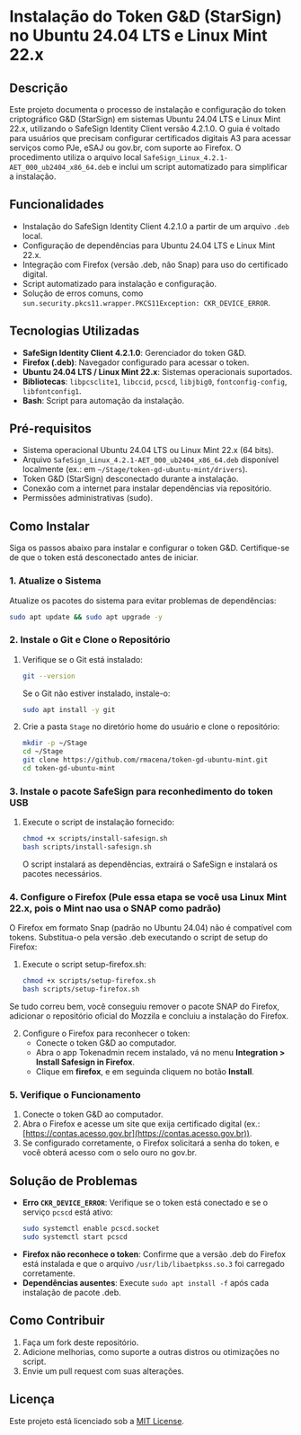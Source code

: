 # Instalação do Token G&D (StarSign) no Ubuntu 24.04 LTS e Linux Mint 22.x

## Descrição
Este projeto documenta o processo de instalação e configuração do token criptográfico G&D (StarSign) em sistemas Ubuntu 24.04 LTS e Linux Mint 22.x, utilizando o SafeSign Identity Client versão 4.2.1.0. O guia é voltado para usuários que precisam configurar certificados digitais A3 para acessar serviços como PJe, eSAJ ou gov.br, com suporte ao Firefox. O procedimento utiliza o arquivo local `SafeSign_Linux_4.2.1-AET_000_ub2404_x86_64.deb` e inclui um script automatizado para simplificar a instalação.

## Funcionalidades
- Instalação do SafeSign Identity Client 4.2.1.0 a partir de um arquivo `.deb` local.
- Configuração de dependências para Ubuntu 24.04 LTS e Linux Mint 22.x.
- Integração com Firefox (versão .deb, não Snap) para uso do certificado digital.
- Script automatizado para instalação e configuração.
- Solução de erros comuns, como `sun.security.pkcs11.wrapper.PKCS11Exception: CKR_DEVICE_ERROR`.

## Tecnologias Utilizadas
- **SafeSign Identity Client 4.2.1.0**: Gerenciador do token G&D.
- **Firefox (.deb)**: Navegador configurado para acessar o token.
- **Ubuntu 24.04 LTS / Linux Mint 22.x**: Sistemas operacionais suportados.
- **Bibliotecas**: `libpcsclite1`, `libccid`, `pcscd`, `libjbig0`, `fontconfig-config`, `libfontconfig1`.
- **Bash**: Script para automação da instalação.

## Pré-requisitos
- Sistema operacional Ubuntu 24.04 LTS ou Linux Mint 22.x (64 bits).
- Arquivo `SafeSign_Linux_4.2.1-AET_000_ub2404_x86_64.deb` disponível localmente (ex.: em `~/Stage/token-gd-ubuntu-mint/drivers`).
- Token G&D (StarSign) desconectado durante a instalação.
- Conexão com a internet para instalar dependências via repositório.
- Permissões administrativas (sudo).

## Como Instalar
Siga os passos abaixo para instalar e configurar o token G&D. Certifique-se de que o token está desconectado antes de iniciar.

### 1. Atualize o Sistema
Atualize os pacotes do sistema para evitar problemas de dependências:
```bash
sudo apt update && sudo apt upgrade -y
```

### 2. Instale o Git e Clone o Repositório
1. Verifique se o Git está instalado:
   ```bash
   git --version
   ```
   Se o Git não estiver instalado, instale-o:
   ```bash
   sudo apt install -y git
   ```
2. Crie a pasta `Stage` no diretório home do usuário e clone o repositório:
   ```bash
   mkdir -p ~/Stage
   cd ~/Stage
   git clone https://github.com/rmacena/token-gd-ubuntu-mint.git
   cd token-gd-ubuntu-mint
   ```

### 3. Instale o pacote SafeSign para reconhedimento do token USB
1. Execute o script de instalação fornecido:
   ```bash
   chmod +x scripts/install-safesign.sh
   bash scripts/install-safesign.sh
   ```
   O script instalará as dependências, extrairá o SafeSign e instalará os pacotes necessários.

### 4. Configure o Firefox (Pule essa etapa se você usa Linux Mint 22.x, pois o Mint nao usa o SNAP como padrão)
O Firefox em formato Snap (padrão no Ubuntu 24.04) não é compatível com tokens. Substitua-o pela versão .deb executando o script de setup do Firefox:
1. Execute o script setup-firefox.sh:
   ```bash
   chmod +x scripts/setup-firefox.sh
   bash scripts/setup-firefox.sh
   ```
Se tudo correu bem, você conseguiu remover o pacote SNAP do Firefox, adicionar o repositório oficial do Mozzila e concluiu a instalação do Firefox.

2. Configure o Firefox para reconhecer o token:
   - Conecte o token G&D ao computador.
   - Abra o app Tokenadmin recem instalado, vá no menu **Integration > Install Safesign in Firefox**.
   - Clique em **firefox**, e em seguinda cliquem no botão **Install**.

### 5. Verifique o Funcionamento
1. Conecte o token G&D ao computador.
2. Abra o Firefox e acesse um site que exija certificado digital (ex.: [https://contas.acesso.gov.br](https://contas.acesso.gov.br)).
3. Se configurado corretamente, o Firefox solicitará a senha do token, e você obterá acesso com o selo ouro no gov.br.

## Solução de Problemas
- **Erro `CKR_DEVICE_ERROR`**: Verifique se o token está conectado e se o serviço `pcscd` está ativo:
  ```bash
  sudo systemctl enable pcscd.socket
  sudo systemctl start pcscd
  ```
- **Firefox não reconhece o token**: Confirme que a versão .deb do Firefox está instalada e que o arquivo `/usr/lib/libaetpkss.so.3` foi carregado corretamente.
- **Dependências ausentes**: Execute `sudo apt install -f` após cada instalação de pacote .deb.


## Como Contribuir
1. Faça um fork deste repositório.
2. Adicione melhorias, como suporte a outras distros ou otimizações no script.
3. Envie um pull request com suas alterações.

## Licença
Este projeto está licenciado sob a [MIT License](LICENSE).
